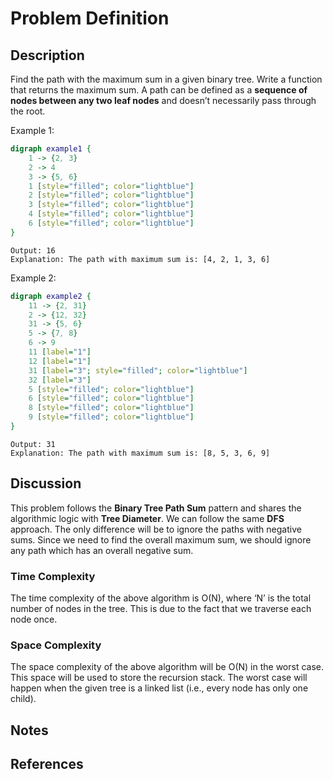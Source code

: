 # Problem Definition

## Description

Find the path with the maximum sum in a given binary tree. Write a function that returns the maximum sum. A path can be defined as a **sequence of nodes between any two leaf nodes** and doesn’t necessarily pass through the root.

Example 1:

```dot
digraph example1 {
    1 -> {2, 3}
    2 -> 4
    3 -> {5, 6}
    1 [style="filled"; color="lightblue"]
    2 [style="filled"; color="lightblue"]
    3 [style="filled"; color="lightblue"]
    4 [style="filled"; color="lightblue"]
    6 [style="filled"; color="lightblue"]
}
```

```plaintext
Output: 16
Explanation: The path with maximum sum is: [4, 2, 1, 3, 6]
```

Example 2:

```dot
digraph example2 {
    11 -> {2, 31}
    2 -> {12, 32}
    31 -> {5, 6}
    5 -> {7, 8}
    6 -> 9
    11 [label="1"]
    12 [label="1"]
    31 [label="3"; style="filled"; color="lightblue"]
    32 [label="3"]
    5 [style="filled"; color="lightblue"]
    6 [style="filled"; color="lightblue"]
    8 [style="filled"; color="lightblue"]
    9 [style="filled"; color="lightblue"]
}
```

```plaintext
Output: 31
Explanation: The path with maximum sum is: [8, 5, 3, 6, 9]
```

## Discussion

This problem follows the **Binary Tree Path Sum** pattern and shares the algorithmic logic with **Tree Diameter**. We can follow the same **DFS** approach. The only difference will be to ignore the paths with negative sums. Since we need to find the overall maximum sum, we should ignore any path which has an overall negative sum.

### Time Complexity

The time complexity of the above algorithm is O(N), where ‘N’ is the total number of nodes in the tree. This is due to the fact that we traverse each node once.

### Space Complexity

The space complexity of the above algorithm will be O(N) in the worst case. This space will be used to store the recursion stack. The worst case will happen when the given tree is a linked list (i.e., every node has only one child).

## Notes

## References
